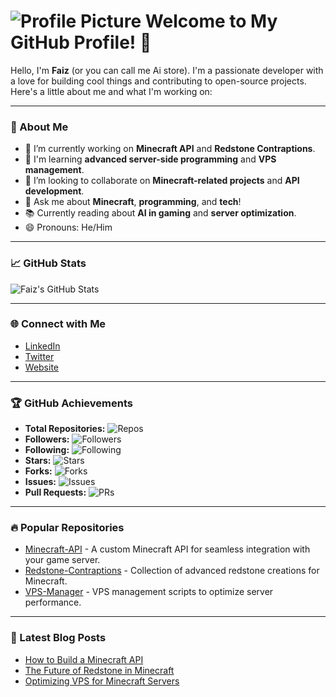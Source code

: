 # ![Profile Picture](https://avatars.githubusercontent.com/u/${user_id}?s=100) Welcome to My GitHub Profile! 👋

Hello, I'm **Faiz** (or you can call me Ai store). I'm a passionate developer with a love for building cool things and contributing to open-source projects. Here's a little about me and what I'm working on:

---

### 🚀 About Me

- 🔭 I’m currently working on **Minecraft API** and **Redstone Contraptions**.
- 🌱 I'm learning **advanced server-side programming** and **VPS management**.
- 👯 I’m looking to collaborate on **Minecraft-related projects** and **API development**.
- 💬 Ask me about **Minecraft**, **programming**, and **tech**!
- 📚 Currently reading about **AI in gaming** and **server optimization**.
- 😄 Pronouns: He/Him

---

### 📈 GitHub Stats

<!-- GitHub stats -->
![Faiz's GitHub Stats](https://github-readme-stats.vercel.app/api?username=aistore0&show_icons=true&count_private=true&theme=radical)

---

### 🌐 Connect with Me

- [LinkedIn](https://www.linkedin.com/in/your-linkedin)
- [Twitter](https://twitter.com/your-twitter)
- [Website](https://yourwebsite.com)

---

### 🏆 GitHub Achievements

- **Total Repositories:** ![Repos](https://img.shields.io/github/repositories/aistore0?style=flat-square)
- **Followers:** ![Followers](https://img.shields.io/github/followers/aistore0?style=flat-square)
- **Following:** ![Following](https://img.shields.io/github/following/aistore0?style=flat-square)
- **Stars:** ![Stars](https://img.shields.io/github/stars/aistore0?style=flat-square)
- **Forks:** ![Forks](https://img.shields.io/github/forks/aistore0?style=flat-square)
- **Issues:** ![Issues](https://img.shields.io/github/issues/aistore0?style=flat-square)
- **Pull Requests:** ![PRs](https://img.shields.io/github/issues-pr/aistore0?style=flat-square)

---

### 🔥 Popular Repositories

- [Minecraft-API](https://github.com/aistore0/minecraft-api) - A custom Minecraft API for seamless integration with your game server.
- [Redstone-Contraptions](https://github.com/aistore0/redstone-contraptions) - Collection of advanced redstone creations for Minecraft.
- [VPS-Manager](https://github.com/aistore0/vps-manager) - VPS management scripts to optimize server performance.

---

### 📝 Latest Blog Posts

- [How to Build a Minecraft API](https://your-blog-link.com/how-to-build-a-minecraft-api)
- [The Future of Redstone in Minecraft](https://your-blog-link.com/future-of-redstone)
- [Optimizing VPS for Minecraft Servers](https://your-blog-link.com/optimizing-vps)
